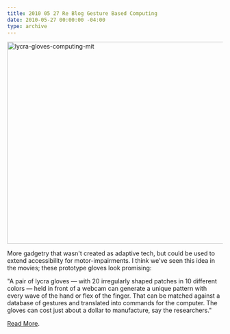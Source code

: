 ```yaml
---
title: 2010 05 27 Re Blog Gesture Based Computing
date: 2010-05-27 00:00:00 -04:00
type: archive
---
```


<p><a href="http://ablersite.files.wordpress.com/2010/05/lycra-gloves-computing-mit.jpg"><img class="alignnone size-full wp-image-4623" alt="lycra-gloves-computing-mit" src="{{ site.baseurl }}/uploads/lycra-gloves-computing-mit.jpg" width="610" height="472" /></a></p>
<p>More gadgetry that wasn't created as adaptive tech, but could be used to extend accessibility for motor-impairments. I think we've seen this idea in the movies; these prototype gloves look promising:</p>
<p>"A pair of lycra gloves — with 20 irregularly shaped patches in 10 different colors — held in front of a webcam can generate a unique pattern with every wave of the hand or flex of the finger. That can be matched against a database of gestures and translated into commands for the computer. The gloves can cost just about a dollar to manufacture, say the researchers."</p>
<div id="TixyyLink"><a href="http://www.wired.com/gadgetlab/2010/05/gloves-gesture-computing/#ixzz0pAGgBIsG">Read More</a>.</div>
